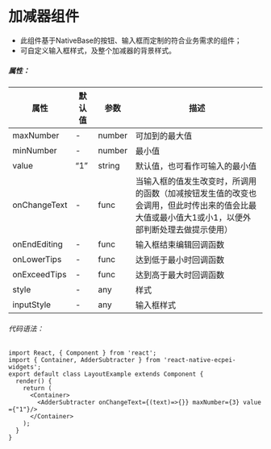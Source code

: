 # 加减器组件

+ 此组件基于NativeBase的按钮、输入框而定制的符合业务需求的组件；
+ 可自定义输入框样式，及整个加减器的背景样式。

##### 属性：

|属性|默认值|参数|描述|
|---|---|---|---|
|maxNumber|-|number|可加到的最大值|
|minNumber|-|number|最小值|
|value|“1”|string|默认值，也可看作可输入的最小值|
|onChangeText|-|func|当输入框的值发生改变时，所调用的函数（加减按钮发生值的改变也会调用，但此时传出来的值会比最大值或最小值大1或小1，以便外部判断处理去做提示使用）|
|onEndEditing|-|func|输入框结束编辑回调函数|
|onLowerTips|-|func|达到低于最小时回调函数|
|onExceedTips|-|func|达到高于最大时回调函数|
|style|-|any|样式|
|inputStyle|-|any|输入框样式|


###### 代码语法：

```
import React, { Component } from 'react';
import { Container, AdderSubtracter } from 'react-native-ecpei-widgets';
export default class LayoutExample extends Component {
  render() {
    return (
      <Container>
        <AdderSubtracter onChangeText={(text)=>{}} maxNumber={3} value ={"1"}/>
      </Container>
    );
  }
}
```
